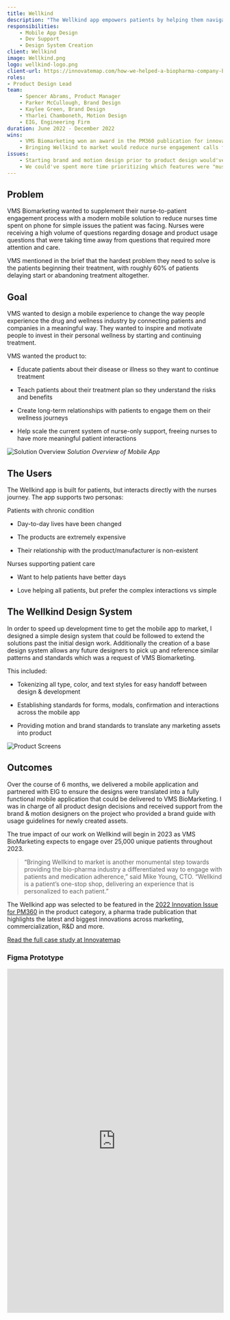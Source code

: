 ```yaml
---
title: Wellkind
description: "The Wellkind app empowers patients by helping them navigate the uncertainty of their treatment and supports better outcomes by providing the information and motivation needed to drive sustained behavior change."
responsibilities:
    - Mobile App Design
    - Dev Support
    - Design System Creation
client: Wellkind
image: Wellkind.png
logo: wellkind-logo.png
client-url: https://innovatemap.com/how-we-helped-a-biopharma-company-build-a-b2c-app-from-start-to-finish/
roles: 
- Product Design Lead
team: 
    - Spencer Abrams, Product Manager
    - Parker McCullough, Brand Design
    - Kaylee Green, Brand Design
    - Yharlei Chamboneth, Motion Design
    - EIG, Engineering Firm
duration: June 2022 - December 2022
wins: 
    - VMS Biomarketing won an award in the PM360 publication for innovation in the App Category
    - Bringing Wellkind to market would reduce nurse engagement calls for simple questions by ~20% in a year 
issues:
    - Starting brand and motion design prior to product design would've reduced the total time it took to get the product live  
    - We could've spent more time prioritizing which features were "must-have" for patients. Ultimately they just want the best care, the app shouldn't slow that down. 
---
```

<section>



## Problem
VMS Biomarketing wanted to supplement their nurse-to-patient engagement process with a modern mobile solution to reduce nurses time spent on phone for simple issues the patient was facing. Nurses were receiving a high volume of questions regarding dosage and product usage questions that were taking time away from questions that required more attention and care.

VMS mentioned in the brief that the hardest problem they need to solve is the patients beginning their treatment, with roughly 60% of patients delaying start or abandoning treatment altogether.
</section>
<section>

## Goal
VMS wanted to design a mobile experience to change the way people experience the drug and wellness industry by connecting patients and companies in a meaningful way. They wanted to inspire and motivate people to invest in their personal wellness by starting and continuing treatment.

VMS wanted the product to:
- Educate patients about their disease or illness so they want to continue treatment

- Teach patients about their treatment plan so they understand the risks and benefits

- Create long-term relationships with patients to engage them on their wellness journeys

- Help scale the current system of nurse-only support, freeing nurses to have more meaningful patient interactions
</section>

![Solution Overview](/assets/projects/wellkind/Solution-Overview.png)
*Solution Overview of Mobile App*
<section>

## The Users
The Wellkind app is built for patients, but interacts directly with the nurses journey.  The app supports two personas:

Patients with chronic condition

- Day-to-day lives have been changed

- The products are extremely expensive

- Their relationship with the product/manufacturer is non-existent

Nurses supporting patient care

- Want to help patients have better days

- Love helping all patients, but prefer the complex interactions vs simple
</section>
<!-- <video autoplay loop muted src="/assets/projects/wellkind/Onboarding-Showcase.mp4"></video> -->

<section>

## The Wellkind Design System
In order to speed up development time to get the mobile app to market, I designed a simple design system that could be followed to extend the solutions past the initial design work. Additionally the creation of a base design system allows any future designers to pick up and reference similar patterns and standards which was a request of VMS Biomarketing.

This included:
- Tokenizing all type, color, and text styles for easy handoff between design & development

- Establishing standards for forms, modals, confirmation and interactions across the mobile app

- Providing motion and brand standards to translate any marketing assets into product
</section>
<section>

![Product Screens](/assets/projects/wellkind/Product-Screens.png)
</section>
<section>

## Outcomes
Over the course of 6 months, we delivered a mobile application and partnered with EIG to ensure the designs were translated into a fully functional mobile application that could be delivered to VMS BioMarketing. I was in charge of all product design decisions and received support from the brand & motion designers on the project who provided a brand guide with usage guidelines for newly created assets. 

The true impact of our work on Wellkind will begin in 2023 as VMS BioMarketing expects to engage over 25,000 unique patients throughout 2023.

>“Bringing Wellkind to market is another monumental step towards providing the bio-pharma industry a differentiated way to engage with patients and medication adherence,” said Mike Young, CTO. “Wellkind is a patient’s one-stop shop, delivering an experience that is personalized to each patient.”

The Wellkind app was selected to be featured in the [2022 Innovation Issue for PM360](https://www.pm360online.com/pm360-2022-innovative-product-wellkind-from-vms-biomarketing/) in the product category, a pharma trade publication that highlights the latest and biggest innovations across marketing, commercialization, R&D and more.
</section>
<section>
<a class="button-inverse" href="{{ client-url }}" target="_blank">Read the full case study at Innovatemap</a>
</section>
<section>

### Figma Prototype 
<iframe style="border: 1px solid rgba(0, 0, 0, 0.1);" width="100%" height="800px" src="https://www.figma.com/embed?embed_host=share&url=https%3A%2F%2Fwww.figma.com%2Fproto%2Fl0vp9RNpa1m4beIwrxW5FV%2F%25F0%259F%2592%258A-Wellkind---Mobile-App-(EIG-Hand-off)%3Fpage-id%3D54303%253A90879%26type%3Ddesign%26node-id%3D55997-195677%26viewport%3D1302%252C1829%252C0.19%26t%3D8CGVKJ1O8Q4MnD7o-1%26scaling%3Dscale-down%26starting-point-node-id%3D55997%253A195677%26mode%3Ddesign" allowfullscreen></iframe>

</section>
